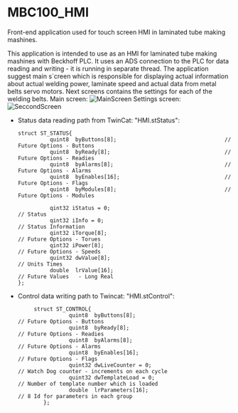 # MBC100_HMI
Front-end application used for touch screen HMI in laminated tube making mashines.

This application is intended to use as an HMI for laminated tube making mashines with Beckhoff PLC. It uses an ADS connection to the PLC for data reading and writing - it is running in separate thread. 
The application suggest main s`creen which is responsible for displaying actual information about actual welding power, laminate speed and actual data from metal belts servo motors. Next screens contains the settings for each of the welding belts.
Main screen:
![MainScreen](https://user-images.githubusercontent.com/7886408/153146443-37d20289-dcb4-4713-9a13-977ff910c0a8.PNG)
Settings screen:
![SeccondScreen](https://user-images.githubusercontent.com/7886408/153147234-747baeed-0a6c-43ba-bb20-88d6a4944544.PNG)


- Status data reading path from TwinCat: "HMI.stStatus":

      struct ST_STATUS{
                quint8  byButtons[8];                                  // Future Options - Buttons
                quint8  byReady[8];                                    // Future Options - Readies
                quint8  byAlarms[8];                                   // Future Options - Alarms
                quint8  byEnables[16];                                 // Future Options - Flags
                quint8  byModules[8];                                  // Future Options - Modules

                qint32 iStatus = 0;                                     // Status
                qint32 iInfo = 0;                                       // Status Information
                qint32 iTorque[8];                                      // Future Options - Torues
                qint32 iPower[8];                                       // Future Options - Speeds
                quint32 dwValue[8];                                     // Units Times
                double  lrValue[16];                                    // Future Values   - Long Real
      };


- Control data writing path to Twincat: "HMI.stControl":

           struct ST_CONTROL{
                      quint8  byButtons[8];                                  // Future Options - Buttons
                      quint8  byReady[8];                                    // Future Options - Readies
                      quint8  byAlarms[8];                                   // Future Options - Alarms
                      quint8  byEnables[16];                                 // Future Options - Flags
                      quint32 dwLiveCounter = 0;                             // Watch Dog counter - increments on each cycle
                      quint32 dwTemplateLoad = 0;                            // Number of template number which is loaded
                      double  lrParameters[16];                              // 8 Id for parameters in each group
              };
        


